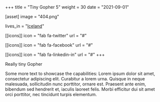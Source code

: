 +++
title = "Tiny Gopher 5"
weight = 30
date = "2021-09-01"

[asset]
  image = "404.png"

lives_in = "[Iceland](https://www.google.com/maps/place/Iceland/)"

[[icons]]
  icon = "fab fa-twitter"
  url = "#"

[[icons]]
  icon = "fab fa-facebook"
  url = "#"

[[icons]]
  icon = "fab fa-linkedin-in"
  url = "#"
+++

Really tiny Gopher

Some more text to showcase the capabilities:
Lorem ipsum dolor sit amet, consectetur adipiscing elit.
Curabitur a lorem urna.
Quisque in neque malesuada, sollicitudin nunc porttitor, ornare est.
Praesent ante enim, bibendum sed hendrerit et, iaculis laoreet felis.
Morbi efficitur dui sit amet orci porttitor, nec tincidunt turpis elementum.
